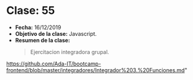 # Clase: 55

- **Fecha:** 16/12/2019
- **Objetivo de la clase:** Javascript.
- **Resumen de la clase:**
  > Ejercitacion integradora grupal.

https://github.com/Ada-IT/bootcamp-frontend/blob/master/integradores/Integrador%203.%20Funciones.md"
